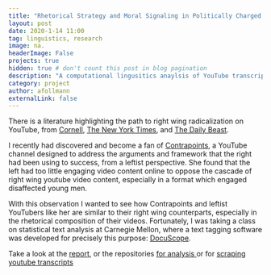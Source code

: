 ```yaml
---
title: "Rhetorical Strategy and Moral Signaling in Politically Charged Content for YouTube"
layout: post
date: 2020-1-14 11:00
tag: linguistics, research
image: na.
headerImage: False
projects: true
hidden: true # don't count this post in blog pagination
description: "A computational lingusitics anaylsis of YouTube transcripts"
category: project
author: afollmann
externalLink: false
---
```


There is a literature highlighting the path to right wing radicalization on YouTube, from 
[Cornell](https://arxiv.org/abs/1908.08313), 
[The New York Times](https://www.nytimes.com/interactive/2019/06/08/technology/youtube-radical.html), 
and [The Daily Beast](https://www.thedailybeast.com/how-youtube-pulled-these-men-down-a-vortex-of-far-right-hate).

I recently had discovered and become a fan of [Contrapoints](https://www.youtube.com/user/ContraPoints), a YouTube 
channel designed to address the arguments and framework that the right had been using to success, from a leftist 
perspective. She found that the left had too little engaging video content online to oppose the cascade of right wing 
youtube video content, especially in a format which engaged disaffected young men. 

With this observation I wanted to see how Contrapoints and leftist YouTubers like her are similar to their
right wing counterparts, especially in the rhetorical composition of their videos. 
Fortunately, I was taking a class on statistical text analysis at Carnegie Mellon, where 
a text tagging software was developed for precisely this purpose:
[DocuScope](https://www.cmu.edu/dietrich/english/research-and-publications/docuscope.html).

Take a look at the [report]({{site.url}}/assets/documents/Follmann_TextAnalysisFinal_WriteUp.pdf), or the repositories 
[for analysis  ](https://github.com/follperson/YoutubeDocuscope) or for [scraping youtube transcripts](https://github.com/follperson/youtube-transcript-scraper)
